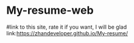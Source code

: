 # My-resume-web
#link to this site, rate it if you want, I will be glad
link:https://zhandeveloper.github.io/My-resume/
